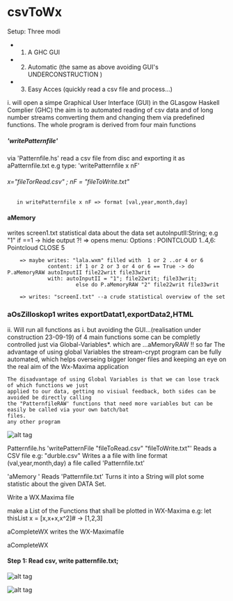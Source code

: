 # csvToWx
Setup: Three modi  
- 1. A GHC GUI
- 2. Automatic (the same as above avoiding GUI's UNDERCONSTRUCTION )
- 3. Easy Acces (quickly read a csv file and process...)

i. will open a simpe Graphical User Interface (GUI) in the GLasgow Haskell Complier (GHC)
   the aim is to automated reading of csv data and of long number streams 
   comverting them and changing them via predefined functions. The whole program
   is derived from four main functions
   ##### 'writePatternfile' 
   via 'Patternfile.hs' read a csv file from disc and exporting it as aPatternfile.txt
   e.g type: 'writePatternfile x nF'
   ###### x="fileTorRead.csv" ; nF = "fileToWrite.txt"
       in writePatternfile x nF => format [val,year,month,day]
       
  #### aMemory  
  writes screen1.txt statistical data about the data set
          autoInputII:String; e.g "1" if ==1 -> hide output ?!
        => opens menu: Options : POINTCLOUD 1..4,6: Pointcloud
                             CLOSE 5
                              
        => maybe writes: "lala.wxm" filled with  1 or 2 ..or 4 or 6
                 content: if 1 or 2 or 3 or 4 or 6 == True -> do P.aMemoryRAW autoInputII file22writ file33writ
                 with: autoInputII = "1"; file22writ; file33writ;
                          else do P.aMemoryRAW "2" file22writ file33writ
                          
        => writes: "screenI.txt" --a crude statistical overview of the set 
  ### aOsZilloskop1 writes exportDatat1,exportData2,HTML                          
ii. Will run all functions as i. but avoiding the GUI...(realisation under construction 23-09-19)
    of 4 main functions some can be completly controlled just via Global-Variables*.
    which are ...aMemoryRAW  !! so far 
    The advantage of using global Variables the stream-crypt program can be fully automated, which helps
    overseing bigger longer files and keeping an eye on the real aim of the Wx-Maxima application
    
    The disadvantage of using Global Variables is that we can lose track of which functions we just
    applied to our data, getting no visiual feedback, both sides can be avoided be directly calling
    the "PatternfileRAW' functions that need more variables but can be easily be called via your own batch/bat
    files. 
    any other program 

![alt tag](https://github.com/CBroemse/cvsToWx/blob/master/Manual1.png)

Patternfile.hs
'writePatternFile "fileToRead.csv" "fileToWrite.txt"'
 Reads a CSV file e.g: "durble.csv"
 Writes a a file with line format (val,year,month,day) a file called 'Patternfile.txt'

'aMemory '
Reads 'Patternfile.txt'
Turns it into a String will plot some statistic about the given DATA Set.

Write a WX.Maxima file

make a List of the Functions that shall be plotted in WX-Maxima
e.g: let thisList x = [x,x+x,x^2]#
     ->               [1,2,3]
 
 aCompleteWX writes the WX-Maximafile
 
 aCompleteWX 
 
#### Step 1: Read csv, write patternfile.txt;
![alt tag](https://github.com/CBroemse/cvsToWx/blob/master/Manual2.png)

![alt tag](https://github.com/CBroemse/cvsToWx/blob/master/Manual3.png)


